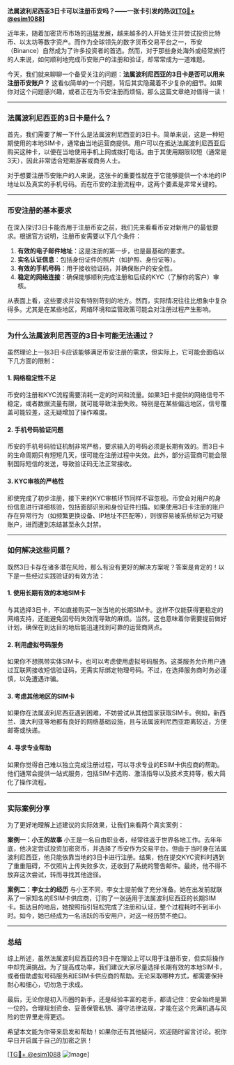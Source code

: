 **法属波利尼西亚3日卡可以注册币安吗？——一张卡引发的热议[[TG💪+ @esim1088](https://t.me/s/esim1088)]**

近年来，随着加密货币市场的迅猛发展，越来越多的人开始关注并尝试投资比特币、以太坊等数字资产。而作为全球领先的数字货币交易平台之一，币安（Binance）自然成为了许多投资者的首选。然而，对于那些身处海外或经常旅行的人来说，如何顺利地完成币安账户的注册和验证，却常常成为一道难题。

今天，我们就来聊聊一个备受关注的问题：**法属波利尼西亚的3日卡是否可以用来注册币安账户？** 这看似简单的一个问题，背后其实隐藏着不少复杂的细节。如果你对这个问题感兴趣，或者正在为币安注册而烦恼，那么这篇文章绝对值得一读！

---

### 法属波利尼西亚的3日卡是什么？

首先，我们需要了解一下什么是法属波利尼西亚的3日卡。简单来说，这是一种短期使用的本地SIM卡，通常由当地运营商提供。用户可以在抵达法属波利尼西亚后购买这种卡，以便在当地使用手机上网或拨打电话。由于其使用期限较短（通常是3天），因此非常适合短期游客或商务人士。

对于想要注册币安账户的人来说，这张卡的重要性就在于它能够提供一个本地的IP地址以及真实的手机号码。而在币安的注册流程中，这两个要素是非常关键的。

---

### 币安注册的基本要求

在深入探讨3日卡能否用于注册币安之前，我们先来看看币安对新用户的最低要求。根据官方说明，注册币安需要以下几个条件：

1. **有效的电子邮件地址**：这是注册的第一步，也是最基础的要求。
2. **实名认证信息**：包括身份证件的照片（如护照、身份证等）。
3. **有效的手机号码**：用于接收验证码，并确保账户的安全性。
4. **稳定的网络连接**：确保能够顺利完成注册和后续的KYC（了解你的客户）审核。

从表面上看，这些要求并没有特别苛刻的地方。然而，实际情况往往比想象中复杂得多。尤其是在某些地区，网络环境和监管政策可能会对注册过程产生影响。

---

### 为什么法属波利尼西亚的3日卡可能无法通过？

虽然理论上一张3日卡应该能够满足币安注册的需求，但实际上，它可能会面临以下几方面的限制：

#### 1. 网络稳定性不足
币安的注册和KYC流程需要消耗一定的时间和流量。如果3日卡提供的网络信号不稳定，或者数据流量有限，就可能导致注册失败。特别是在某些偏远地区，信号覆盖可能较差，这无疑增加了操作难度。

#### 2. 手机号码验证问题
币安的手机号码验证机制非常严格，要求输入的号码必须是长期有效的。而3日卡的生命周期只有短短几天，很可能在注册过程中失效。此外，部分运营商可能会限制国际短信的发送，导致验证码无法正常接收。

#### 3. KYC审核的严格性
即使完成了初步注册，接下来的KYC审核环节同样不容忽视。币安会对用户的身份信息进行详细核验，包括面部识别和身份证件扫描。如果使用3日卡注册的账户存在异常行为（如频繁更换设备、IP地址不匹配等），则很容易被系统标记为可疑账户，进而遭到冻结甚至永久封禁。

---

### 如何解决这些问题？

既然3日卡存在诸多潜在风险，那么有没有更好的解决方案呢？答案是肯定的！以下是一些经过实践验证的有效方法：

#### 1. 使用长期有效的本地SIM卡
与其选择3日卡，不如直接购买一张当地的长期SIM卡。这样不仅能获得更稳定的网络支持，还能避免因号码失效而导致的麻烦。当然，这也意味着你需要提前做好计划，确保在到达目的地后能迅速找到可靠的运营商网点。

#### 2. 利用虚拟号码服务
如果你不想携带实体SIM卡，也可以考虑使用虚拟号码服务。这类服务允许用户通过互联网接收短信验证码，无需实际绑定物理号码。不过，在选择服务商时务必谨慎，以免遭遇诈骗。

#### 3. 考虑其他地区的SIM卡
如果你在法属波利尼西亚遇到困难，不妨尝试从其他国家获取SIM卡。例如，新西兰、澳大利亚等地都有良好的网络基础设施，且与法属波利尼西亚距离较近，方便邮寄或快递。

#### 4. 寻求专业帮助
如果你觉得自己难以独立完成注册过程，可以寻求专业的ESIM卡供应商的帮助。他们通常会提供一站式服务，包括SIM卡选购、激活指导以及技术支持等，极大简化了操作流程。

---

### 实际案例分享

为了更好地理解上述建议的实际效果，让我们来看两个真实案例：

**案例一：小王的故事**
小王是一名自由职业者，经常往返于世界各地工作。去年年底，他决定尝试投资加密货币，并选择了币安作为交易平台。但由于当时身在法属波利尼西亚，他只能依靠当地的3日卡进行注册。结果，他在提交KYC资料时遇到了重重阻碍，不仅照片上传失败多次，还收到了系统的警告邮件。最终，他不得不放弃这次尝试，转而寻找其他途径。

**案例二：李女士的经历**
与小王不同，李女士提前做了充分准备。她在出发前就联系了一家知名的ESIM卡供应商，订购了一张适用于法属波利尼西亚的长期SIM卡。抵达目的地后，她按照指引轻松完成了注册和认证，整个过程耗时不到半小时。如今，她已经成为一名活跃的币安用户，对这一经历赞不绝口。

---

### 总结

综上所述，虽然法属波利尼西亚的3日卡在理论上可以用于注册币安，但实际操作中却充满挑战。为了提高成功率，我们建议大家尽量选择长期有效的本地SIM卡，或者借助虚拟号码服务和ESIM卡供应商的帮助。无论采取哪种方式，都需要保持耐心和细心，切勿急于求成。

最后，无论你是初入币圈的新手，还是经验丰富的老手，都请记住：安全始终是第一位的。合理规划资金、妥善保管私钥、遵守法律法规，才能在这个充满机遇与风险的世界里走得更远。

希望本文能为你带来启发和帮助！如果你还有其他疑问，欢迎随时留言讨论。祝你早日开启属于自己的加密之旅！

[[TG💪+ @esim1088](https://t.me/s/esim1088) ![Image](https://i.postimg.cc/4NQfJmqS/Snipaste-2025-05-13-00-14-12.png)]